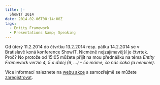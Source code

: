 ```yaml
---
title: |-
  ShowIT 2014
date: 2014-02-06T08:14:00Z
tags:
  - Entity Framework
  - Presentations &amp; Speaking
---
```

Od úterý 11.2.2014 do čtvrtku 13.2.2014 resp. pátku 14.2.2014 se v Bratislavě koná konference ShowIT. Nicméně nejzajímavější je čtvrtek. Proč? No protože od 15:05 můžete přijít na mou přednášku na téma _Entity Framework verzie 4, 5 a ďalej (6, ...) – čo máme, čo nás čaká (a neminie)_.

Více informací naleznete na [webu akce][1] a samozřejmě se můžete [zaregistrovat][2].

[1]: http://www.showit.sk/other/Program-ShowIT-Bratislava.aspx
[2]: http://www.showit.sk/IT-Pro/Registracia.aspx